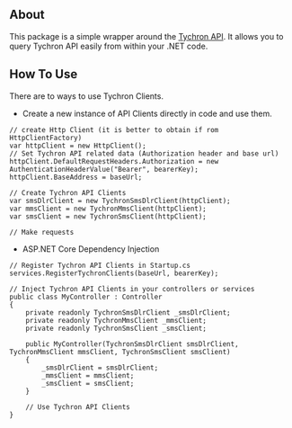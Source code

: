 ## About
This package is a simple wrapper around the [Tychron API](https://docs.tychron.info/). It allows you to query Tychron API easily from within your .NET code.

## How To Use
There are to ways to use Tychron Clients.

- Create a new instance of API Clients directly in code and use them.
```
// create Http Client (it is better to obtain if rom HttpClientFactory)
var httpClient = new HttpClient();
// Set Tychron API related data (Authorization header and base url)
httpClient.DefaultRequestHeaders.Authorization = new AuthenticationHeaderValue("Bearer", bearerKey);
httpClient.BaseAddress = baseUrl;

// Create Tychron API Clients
var smsDlrClient = new TychronSmsDlrClient(httpClient);
var mmsClient = new TychronMmsClient(httpClient);
var smsClient = new TychronSmsClient(httpClient);

// Make requests
```
- ASP.NET Core Dependency Injection
```
// Register Tychron API Clients in Startup.cs
services.RegisterTychronClients(baseUrl, bearerKey);

// Inject Tychron API Clients in your controllers or services
public class MyController : Controller
{
    private readonly TychronSmsDlrClient _smsDlrClient;
    private readonly TychronMmsClient _mmsClient;
    private readonly TychronSmsClient _smsClient;

    public MyController(TychronSmsDlrClient smsDlrClient, TychronMmsClient mmsClient, TychronSmsClient smsClient)
    {
        _smsDlrClient = smsDlrClient;
        _mmsClient = mmsClient;
        _smsClient = smsClient;
    }

    // Use Tychron API Clients
}
```